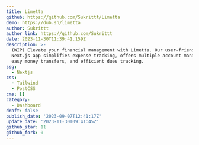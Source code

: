 ```yaml
---
title: Limetta
github: https://github.com/Sukrittt/Limetta
demo: https://dub.sh/limetta
author: Sukrittt
author_link: https://github.com/Sukrittt
date: 2023-11-30T11:39:41.159Z
description: >-
  (WIP) Elevate your financial management with Limetta. Our user-friendly
  Next.js app simplifies expense tracking, offers multiple account management,
  easy money transfers, and efficient dues tracking.
ssg:
  - Nextjs
css:
  - Tailwind
  - PostCSS
cms: []
category:
  - Dashboard
draft: false
publish_date: '2023-09-07T12:41:17Z'
update_date: '2023-11-30T09:41:45Z'
github_star: 11
github_fork: 0
---
```

